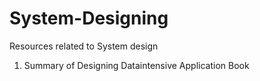 # System-Designing
Resources related to System design 


1. Summary of Designing Dataintensive Application Book

